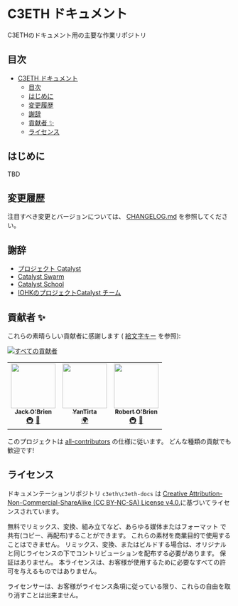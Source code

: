 # C3ETH ドキュメント

C3ETHのドキュメント用の主要な作業リポジトリ
## 目次

- [C3ETH ドキュメント](#c3eth-documents)
  - [目次](#table-of-contents)
  - [はじめに](#introduction)
  - [変更履歴](#change-log)
  - [謝辞](#acknowledgements)
  - [貢献者 ✨](#contributors-)
  - [ライセンス](#license)

## はじめに

TBD

## 変更履歴

注目すべき変更とバージョンについては、 [CHANGELOG.md](CHANGELOG.md) を参照してください。

## 謝辞

* [プロジェクト Catalyst](https://cardano.ideascale.com/)
* [Catalyst Swarm](https://www.swarm4catalyst.com/)
* [Catalyst School]()
* [IOHKのプロジェクトCatalyst チーム](https://iohk.io/)

## 貢献者 ✨

これらの素晴らしい貢献者に感謝します ( [絵文字キー](https://allcontributors.org/docs/en/emoji-key) を参照):

<!-- ALL-CONTRIBUTORS-BADGE:START - Do not remove or modify this section -->
[![すべての貢献者](https://img.shields.io/badge/all_contributors-3-orange.svg?style=flat-square)](#contributors-)
<!-- ALL-CONTRIBUTORS-BADGE:END --> 

<!-- ALL-CONTRIBUTORS-LIST:START - Do not remove or modify this section -->
<!-- prettier-ignore-start -->
<!-- markdownlint-disable -->
<table>
  <tr>
    <td align="center"><a href="https://parduseidolon.github.io/"><img src="https://avatars.githubusercontent.com/u/38515818?v=4?s=100" width="100px;" alt=""/><br /><sub><b>Jack O'Brien</b></sub></a><br /><a href="#infra-PardusEidolon" title="Infrastructure (Hosting, Build-Tools, etc)">🚇</a> <a href="https://github.com/C3ETH/c3eth-docs/commits?author=PardusEidolon" title="Documentation">📖</a></td>
    <td align="center"><a href="https://github.com/YanTirta"><img src="https://avatars.githubusercontent.com/u/87646261?v=4?s=100" width="100px;" alt=""/><br /><sub><b>YanTirta</b></sub></a><br /><a href="#translation-YanTirta" title="Translation">🌍</a></td>
    <td align="center"><a href="https://github.com/wolstaeb"><img src="https://avatars.githubusercontent.com/u/82072426?v=4?s=100" width="100px;" alt=""/><br /><sub><b>Robert O'Brien</b></sub></a><br /><a href="#infra-wolstaeb" title="Infrastructure (Hosting, Build-Tools, etc)">🚇</a> <a href="#maintenance-wolstaeb" title="Maintenance">🚧</a></td>
  </tr>
</table>

<!-- markdownlint-restore -->
<!-- prettier-ignore-end -->

<!-- ALL-CONTRIBUTORS-LIST:END -->

このプロジェクトは [all-contributors](https://github.com/all-contributors/all-contributors) の仕様に従います。 どんな種類の貢献でも歓迎です!

## ライセンス

ドキュメンテーションリポジトリ `c3eth\c3eth-docs` は [Creative Attribution-Non-Commercial-ShareAlike (CC BY-NC-SA) License v4.0.](https://creativecommons.org/licenses/by-nc-sa/4.0/)に基づいてライセンスされています。

無料でリミックス、変換、組み立てなど、あらゆる媒体またはフォーマット で共有(コピー、再配布)することができます。 これらの素材を商業目的で使用することはできません。  リミックス、変換、またはビルドする場合は、オリジナルと同じライセンスの下でコントリビューションを配布する必要があります。 保証はありません。 本ライセンスは、お客様が使用するために必要なすべての許可を与えるものではありません。

ライセンサーは、お客様がライセンス条項に従っている限り、これらの自由を取り消すことは出来ません。